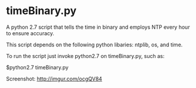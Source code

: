 timeBinary.py
==========

A python 2.7 script that tells the time in binary and employs NTP every hour to ensure accuracy.

This script depends on the following python libaries: ntplib, os, and time.

To run the script just invoke python2.7 on timeBinary.py, such as:

$python2.7 timeBinary.py

Screenshot: http://imgur.com/ocgQV84
